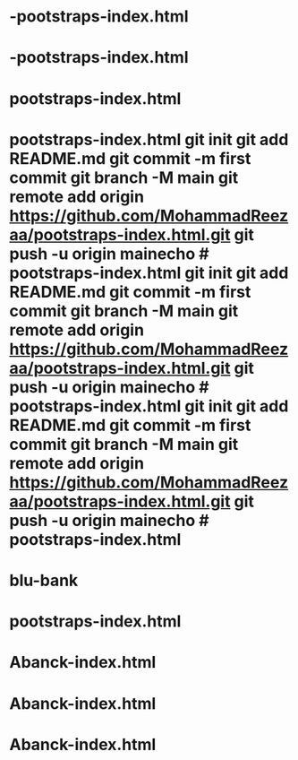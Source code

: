 # -pootstraps-index.html
# -pootstraps-index.html
# pootstraps-index.html
# pootstraps-index.html git init git add README.md git commit -m first commit git branch -M main git remote add origin https://github.com/MohammadReezaa/pootstraps-index.html.git git push -u origin mainecho # pootstraps-index.html git init git add README.md git commit -m first commit git branch -M main git remote add origin https://github.com/MohammadReezaa/pootstraps-index.html.git git push -u origin mainecho # pootstraps-index.html git init git add README.md git commit -m first commit git branch -M main git remote add origin https://github.com/MohammadReezaa/pootstraps-index.html.git git push -u origin mainecho # pootstraps-index.html
# blu-bank
# pootstraps-index.html
# Abanck-index.html
# Abanck-index.html
# Abanck-index.html
